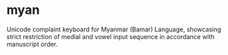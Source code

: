 # myan
Unicode complaint keyboard for Myanmar (Bamar) Language, showcasing strict restriction of medial and vowel input sequence in accordance with manuscript order.
